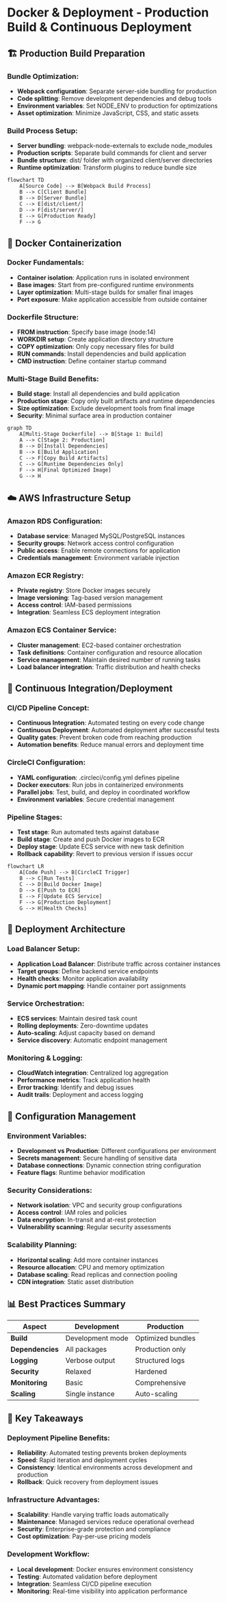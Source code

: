 # Docker & Deployment - Production Build & Continuous Deployment

## 🏗 **Production Build Preparation**

### **Bundle Optimization:**
- **Webpack configuration**: Separate server-side bundling for production
- **Code splitting**: Remove development dependencies and debug tools
- **Environment variables**: Set NODE_ENV to production for optimizations
- **Asset optimization**: Minimize JavaScript, CSS, and static assets

### **Build Process Setup:**
- **Server bundling**: webpack-node-externals to exclude node_modules
- **Production scripts**: Separate build commands for client and server
- **Bundle structure**: dist/ folder with organized client/server directories
- **Runtime optimization**: Transform plugins to reduce bundle size

```mermaid
flowchart TD
    A[Source Code] --> B[Webpack Build Process]
    B --> C[Client Bundle]
    B --> D[Server Bundle]
    C --> E[dist/client/]
    D --> F[dist/server/]
    E --> G[Production Ready]
    F --> G
```

## 🐳 **Docker Containerization**

### **Docker Fundamentals:**
- **Container isolation**: Application runs in isolated environment
- **Base images**: Start from pre-configured runtime environments
- **Layer optimization**: Multi-stage builds for smaller final images
- **Port exposure**: Make application accessible from outside container

### **Dockerfile Structure:**
- **FROM instruction**: Specify base image (node:14)
- **WORKDIR setup**: Create application directory structure
- **COPY optimization**: Only copy necessary files for build
- **RUN commands**: Install dependencies and build application
- **CMD instruction**: Define container startup command

### **Multi-Stage Build Benefits:**
- **Build stage**: Install all dependencies and build application
- **Production stage**: Copy only built artifacts and runtime dependencies
- **Size optimization**: Exclude development tools from final image
- **Security**: Minimal surface area in production container

```mermaid
graph TD
    A[Multi-Stage Dockerfile] --> B[Stage 1: Build]
    A --> C[Stage 2: Production]
    B --> D[Install Dependencies]
    B --> E[Build Application]
    C --> F[Copy Build Artifacts]
    C --> G[Runtime Dependencies Only]
    F --> H[Final Optimized Image]
    G --> H
```

## ☁️ **AWS Infrastructure Setup**

### **Amazon RDS Configuration:**
- **Database service**: Managed MySQL/PostgreSQL instances
- **Security groups**: Network access control configuration
- **Public access**: Enable remote connections for application
- **Credentials management**: Environment variable injection

### **Amazon ECR Registry:**
- **Private registry**: Store Docker images securely
- **Image versioning**: Tag-based version management
- **Access control**: IAM-based permissions
- **Integration**: Seamless ECS deployment integration

### **Amazon ECS Container Service:**
- **Cluster management**: EC2-based container orchestration
- **Task definitions**: Container configuration and resource allocation
- **Service management**: Maintain desired number of running tasks
- **Load balancer integration**: Traffic distribution and health checks

## 🔄 **Continuous Integration/Deployment**

### **CI/CD Pipeline Concept:**
- **Continuous Integration**: Automated testing on every code change
- **Continuous Deployment**: Automated deployment after successful tests
- **Quality gates**: Prevent broken code from reaching production
- **Automation benefits**: Reduce manual errors and deployment time

### **CircleCI Configuration:**
- **YAML configuration**: .circleci/config.yml defines pipeline
- **Docker executors**: Run jobs in containerized environments
- **Parallel jobs**: Test, build, and deploy in coordinated workflow
- **Environment variables**: Secure credential management

### **Pipeline Stages:**
- **Test stage**: Run automated tests against database
- **Build stage**: Create and push Docker images to ECR
- **Deploy stage**: Update ECS service with new task definition
- **Rollback capability**: Revert to previous version if issues occur

```mermaid
flowchart LR
    A[Code Push] --> B[CircleCI Trigger]
    B --> C[Run Tests]
    C --> D[Build Docker Image]
    D --> E[Push to ECR]
    E --> F[Update ECS Service]
    F --> G[Production Deployment]
    G --> H[Health Checks]
```

## 🚀 **Deployment Architecture**

### **Load Balancer Setup:**
- **Application Load Balancer**: Distribute traffic across container instances
- **Target groups**: Define backend service endpoints
- **Health checks**: Monitor application availability
- **Dynamic port mapping**: Handle container port assignments

### **Service Orchestration:**
- **ECS services**: Maintain desired task count
- **Rolling deployments**: Zero-downtime updates
- **Auto-scaling**: Adjust capacity based on demand
- **Service discovery**: Automatic endpoint management

### **Monitoring & Logging:**
- **CloudWatch integration**: Centralized log aggregation
- **Performance metrics**: Track application health
- **Error tracking**: Identify and debug issues
- **Audit trails**: Deployment and access logging

## 🔧 **Configuration Management**

### **Environment Variables:**
- **Development vs Production**: Different configurations per environment
- **Secrets management**: Secure handling of sensitive data
- **Database connections**: Dynamic connection string configuration
- **Feature flags**: Runtime behavior modification

### **Security Considerations:**
- **Network isolation**: VPC and security group configurations
- **Access control**: IAM roles and policies
- **Data encryption**: In-transit and at-rest protection
- **Vulnerability scanning**: Regular security assessments

### **Scalability Planning:**
- **Horizontal scaling**: Add more container instances
- **Resource allocation**: CPU and memory optimization
- **Database scaling**: Read replicas and connection pooling
- **CDN integration**: Static asset distribution

## 📊 **Best Practices Summary**

| Aspect | Development | Production |
|---------|-------------|------------|
| **Build** | Development mode | Optimized bundles |
| **Dependencies** | All packages | Production only |
| **Logging** | Verbose output | Structured logs |
| **Security** | Relaxed | Hardened |
| **Monitoring** | Basic | Comprehensive |
| **Scaling** | Single instance | Auto-scaling |

## 🎯 **Key Takeaways**

### **Deployment Pipeline Benefits:**
- **Reliability**: Automated testing prevents broken deployments
- **Speed**: Rapid iteration and deployment cycles
- **Consistency**: Identical environments across development and production
- **Rollback**: Quick recovery from deployment issues

### **Infrastructure Advantages:**
- **Scalability**: Handle varying traffic loads automatically
- **Maintenance**: Managed services reduce operational overhead
- **Security**: Enterprise-grade protection and compliance
- **Cost optimization**: Pay-per-use pricing models

### **Development Workflow:**
- **Local development**: Docker ensures environment consistency
- **Testing**: Automated validation before deployment
- **Integration**: Seamless CI/CD pipeline execution
- **Monitoring**: Real-time visibility into application performance
